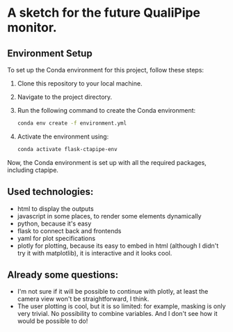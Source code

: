 # A sketch for the future QualiPipe monitor.

## Environment Setup

To set up the Conda environment for this project, follow these steps:

1. Clone this repository to your local machine.
2. Navigate to the project directory.
3. Run the following command to create the Conda environment:

    ```bash
    conda env create -f environment.yml
    ```

4. Activate the environment using:

    ```bash
    conda activate flask-ctapipe-env
    ```

Now, the Conda environment is set up with all the required packages, including ctapipe.
## Used technologies:
- html to display the outputs
- javascript in some places, to render some elements dynamically
- python, because it's easy
- flask to connect back and frontends
- yaml for plot specifications
- plotly for plotting,
because its easy to embed in html
(although I didn't try it with matplotlib),
it is interactive and 
it looks cool.

## Already some questions:
- I'm not sure if it will be possible to continue with plotly,
at least the camera view won't be straightforward, I think.
- The user plotting is cool, but it is so limited:
for example, masking is only very trivial.
No possibility to combine variables.
And I don't see how it would be possible to do!
